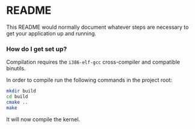 # README #

This README would normally document whatever steps are necessary to get your application up and running.

### How do I get set up? ###
Compilation requires the `i386-elf-gcc` cross-compiler and compatible binutils.

In order to compile run the following commands in the project root:
```bash
mkdir build
cd build
cmake ..
make
```
It will now compile the kernel.